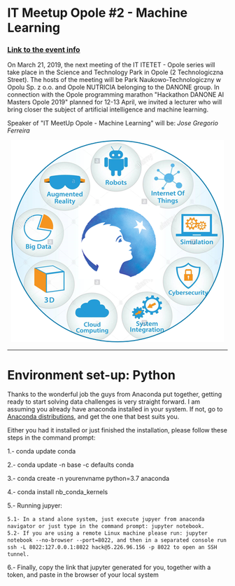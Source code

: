 # IT Meetup Opole #2 - Machine Learning
### [Link to the event info ](https://itmeetupopole2.evenea.pl/)

On March 21, 2019, the next meeting of the IT ITETET - Opole series will take place in the Science and Technology Park in Opole (2 Technologiczna Street).
The hosts of the meeting will be Park Naukowo-Technologiczny w Opolu Sp. z o.o. and Opole NUTRICIA belonging to the DANONE group.
In connection with the Opole programming marathon "Hackathon DANONE AI Masters Opole 2019" planned for 12-13 April, we invited a lecturer who will bring closer the subject of artificial intelligence and machine learning.

Speaker of "IT MeetUp Opole - Machine Learning" will be: _Jose Gregorio Ferreira_

<p align="center">
  <img src="notebooks/img/Danone.png">
</p>

_______________________

# Environment set-up: Python
Thanks to the wonderful job the guys from Anaconda put together, getting ready to start solving data challenges is very straight forward.
I am assuming you already have anaconda installed in your system. If not, go to [Anaconda distributions](https://www.anaconda.com/distribution/), and get the one that best suits you.

Either you had it installed or just finished the installation, please follow these steps in the command prompt:

1.- conda update conda

2.- conda update -n base -c defaults conda

3.- conda create -n yourenvname python=3.7 anaconda

4.- conda install nb_conda_kernels

5.- Running jupyer:

	5.1- In a stand alone system, just execute jupyer from anaconda navigator or just type in the command prompt: jupyter notebook.
	5.2- If you are using a remote Linux machine please run: jupyter notebook --no-browser --port=8022, and then in a separated console run ssh -L 8022:127.0.0.1:8022 hack@5.226.96.156 -p 8022 to open an SSH tunnel.
	
6.- Finally, copy the link that jupyter generated for you, together with a token, and paste in the browser of your local system
